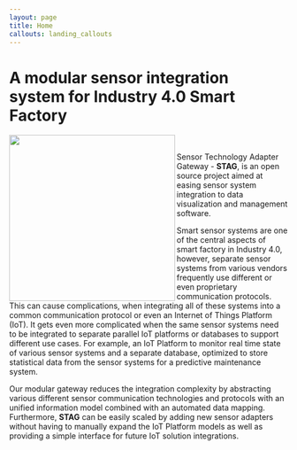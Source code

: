 ```yaml
---
layout: page
title: Home
callouts: landing_callouts
---
```


# A modular sensor integration system for Industry 4.0 Smart Factory

<img class="is-flex" src="{{site.baseurl}}/assets/img/stag_3d_right.png" align="left" width="300px" height="300px"/>  

<br>

Sensor Technology Adapter Gateway - **STAG**, is an open source project aimed at easing sensor system integration to data visualization and management software. 

Smart sensor systems are one of the central aspects of smart factory in Industry 4.0, however, separate sensor systems from various vendors frequently use different or even proprietary communication protocols. This can cause complications, when integrating all of these systems into a common communication protocol or even an Internet of Things Platform (IoT). It gets even more complicated when the same sensor systems need to be integrated to separate parallel IoT platforms or databases to support different use cases. For example, an IoT Platform to monitor real time state of various sensor systems and a separate database, optimized to store statistical data from the sensor systems for a predictive maintenance system. 

Our modular gateway reduces the integration complexity by abstracting various different sensor communication technologies and protocols with an unified information model combined with an automated data mapping. Furthermore, **STAG** can be easily scaled by adding new sensor adapters without having to manually expand the IoT Platform models as well as providing a simple interface for future IoT solution integrations. 
